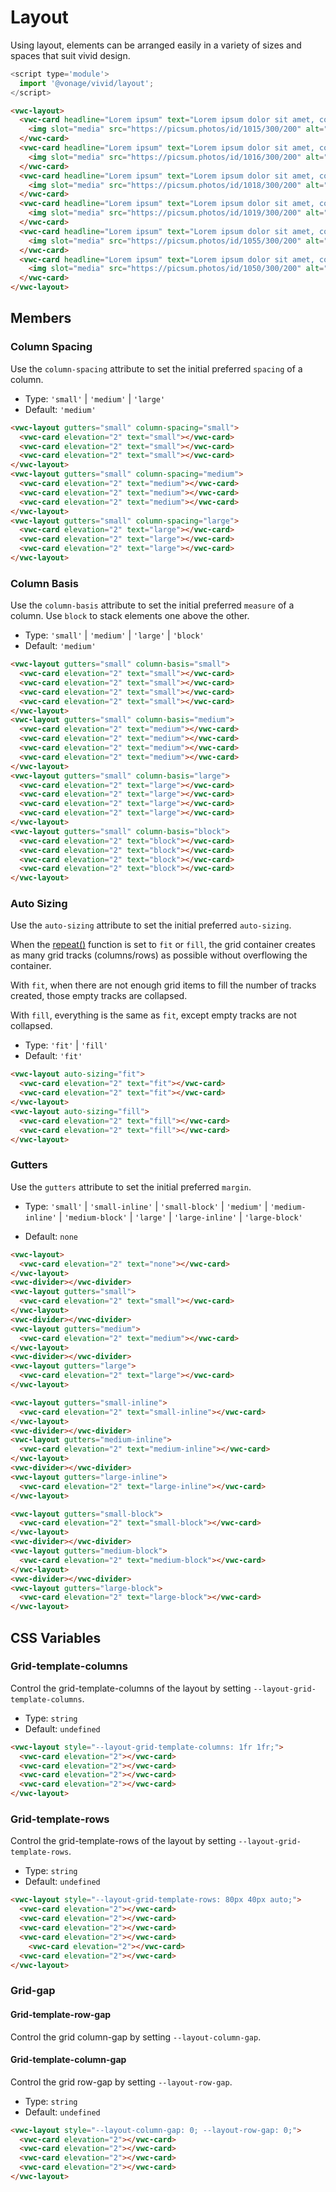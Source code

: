 # Layout

Using layout, elements can be arranged easily in a variety of sizes and spaces that suit vivid design.

```js
<script type='module'>
  import '@vonage/vivid/layout';
</script>
```

```html preview
<vwc-layout>
  <vwc-card headline="Lorem ipsum" text="Lorem ipsum dolor sit amet, consectetur adipiscing elit.">
    <img slot="media" src="https://picsum.photos/id/1015/300/200" alt="landscape" style="width: 100%; height: 150px; object-fit: cover;"/>
  </vwc-card>
  <vwc-card headline="Lorem ipsum" text="Lorem ipsum dolor sit amet, consectetur adipiscing elit.">
    <img slot="media" src="https://picsum.photos/id/1016/300/200" alt="landscape" style="width: 100%; height: 150px; object-fit: cover;"/>
  </vwc-card>
  <vwc-card headline="Lorem ipsum" text="Lorem ipsum dolor sit amet, consectetur adipiscing elit.">
    <img slot="media" src="https://picsum.photos/id/1018/300/200" alt="landscape" style="width: 100%; height: 150px; object-fit: cover;"/>
  </vwc-card>
  <vwc-card headline="Lorem ipsum" text="Lorem ipsum dolor sit amet, consectetur adipiscing elit.">
    <img slot="media" src="https://picsum.photos/id/1019/300/200" alt="landscape" style="width: 100%; height: 150px; object-fit: cover;"/>
  </vwc-card>
  <vwc-card headline="Lorem ipsum" text="Lorem ipsum dolor sit amet, consectetur adipiscing elit.">
    <img slot="media" src="https://picsum.photos/id/1055/300/200" alt="landscape" style="width: 100%; height: 150px; object-fit: cover;"/>
  </vwc-card>
  <vwc-card headline="Lorem ipsum" text="Lorem ipsum dolor sit amet, consectetur adipiscing elit.">
    <img slot="media" src="https://picsum.photos/id/1050/300/200" alt="landscape" style="width: 100%; height: 150px; object-fit: cover;"/>
  </vwc-card>
</vwc-layout>
```

## Members

### Column Spacing

Use the `column-spacing` attribute to set the initial preferred `spacing` of a column.

- Type: `'small'` | `'medium'` | `'large'`
- Default: `'medium'`

```html preview full
<vwc-layout gutters="small" column-spacing="small">
  <vwc-card elevation="2" text="small"></vwc-card>
  <vwc-card elevation="2" text="small"></vwc-card>
  <vwc-card elevation="2" text="small"></vwc-card>
</vwc-layout>
<vwc-layout gutters="small" column-spacing="medium">
  <vwc-card elevation="2" text="medium"></vwc-card>
  <vwc-card elevation="2" text="medium"></vwc-card>
  <vwc-card elevation="2" text="medium"></vwc-card>
</vwc-layout>
<vwc-layout gutters="small" column-spacing="large">
  <vwc-card elevation="2" text="large"></vwc-card>
  <vwc-card elevation="2" text="large"></vwc-card>
  <vwc-card elevation="2" text="large"></vwc-card>
</vwc-layout>
```

### Column Basis

Use the `column-basis` attribute to set the initial preferred `measure` of a column.
Use `block` to stack elements one above the other.

- Type: `'small'` | `'medium'` | `'large'` | `'block'`
- Default: `'medium'`

```html preview full
<vwc-layout gutters="small" column-basis="small">
  <vwc-card elevation="2" text="small"></vwc-card>
  <vwc-card elevation="2" text="small"></vwc-card>
  <vwc-card elevation="2" text="small"></vwc-card>
  <vwc-card elevation="2" text="small"></vwc-card>
</vwc-layout>
<vwc-layout gutters="small" column-basis="medium">
  <vwc-card elevation="2" text="medium"></vwc-card>
  <vwc-card elevation="2" text="medium"></vwc-card>
  <vwc-card elevation="2" text="medium"></vwc-card>
  <vwc-card elevation="2" text="medium"></vwc-card>
</vwc-layout>
<vwc-layout gutters="small" column-basis="large">
  <vwc-card elevation="2" text="large"></vwc-card>
  <vwc-card elevation="2" text="large"></vwc-card>
  <vwc-card elevation="2" text="large"></vwc-card>
  <vwc-card elevation="2" text="large"></vwc-card>
</vwc-layout>
<vwc-layout gutters="small" column-basis="block">
  <vwc-card elevation="2" text="block"></vwc-card>
  <vwc-card elevation="2" text="block"></vwc-card>
  <vwc-card elevation="2" text="block"></vwc-card>
  <vwc-card elevation="2" text="block"></vwc-card>
</vwc-layout>
```


### Auto Sizing

Use the `auto-sizing` attribute to set the initial preferred `auto-sizing`.

When the [repeat()](#css-custom-properties) function is set to `fit` or `fill`, the grid container creates as many grid tracks (columns/rows) as possible without overflowing the container.

With `fit`, when there are not enough grid items to fill the number of tracks created, those empty tracks are collapsed.

With `fill`, everything is the same as `fit`, except empty tracks are not collapsed.

- Type: `'fit'` | `'fill'`
- Default: `'fit'`

```html preview full
<vwc-layout auto-sizing="fit">
  <vwc-card elevation="2" text="fit"></vwc-card>
  <vwc-card elevation="2" text="fit"></vwc-card>
</vwc-layout>
<vwc-layout auto-sizing="fill">
  <vwc-card elevation="2" text="fill"></vwc-card>
  <vwc-card elevation="2" text="fill"></vwc-card>
</vwc-layout>
```

### Gutters

Use the `gutters` attribute to set the initial preferred `margin`.

- Type: `'small'` | `'small-inline'` | `'small-block'` | `'medium'` | `'medium-inline'` | `'medium-block'` | `'large'` | `'large-inline'` | `'large-block'`

- Default: `none`

```html preview full
<vwc-layout>
  <vwc-card elevation="2" text="none"></vwc-card>
</vwc-layout>
<vwc-divider></vwc-divider>
<vwc-layout gutters="small">
  <vwc-card elevation="2" text="small"></vwc-card>
</vwc-layout>
<vwc-divider></vwc-divider>
<vwc-layout gutters="medium">
  <vwc-card elevation="2" text="medium"></vwc-card>
</vwc-layout>
<vwc-divider></vwc-divider>
<vwc-layout gutters="large">
  <vwc-card elevation="2" text="large"></vwc-card>
</vwc-layout>
```

```html preview full
<vwc-layout gutters="small-inline">
  <vwc-card elevation="2" text="small-inline"></vwc-card>
</vwc-layout>
<vwc-divider></vwc-divider>
<vwc-layout gutters="medium-inline">
  <vwc-card elevation="2" text="medium-inline"></vwc-card>
</vwc-layout>
<vwc-divider></vwc-divider>
<vwc-layout gutters="large-inline">
  <vwc-card elevation="2" text="large-inline"></vwc-card>
</vwc-layout>
```

```html preview full
<vwc-layout gutters="small-block">
  <vwc-card elevation="2" text="small-block"></vwc-card>
</vwc-layout>
<vwc-divider></vwc-divider>
<vwc-layout gutters="medium-block">
  <vwc-card elevation="2" text="medium-block"></vwc-card>
</vwc-layout>
<vwc-divider></vwc-divider>
<vwc-layout gutters="large-block">
  <vwc-card elevation="2" text="large-block"></vwc-card>
</vwc-layout>
```

## CSS Variables

### Grid-template-columns

Control the grid-template-columns of the layout by setting `--layout-grid-template-columns`.

- Type: `string`
- Default: `undefined`

```html preview full
<vwc-layout style="--layout-grid-template-columns: 1fr 1fr;">
  <vwc-card elevation="2"></vwc-card>
  <vwc-card elevation="2"></vwc-card>
  <vwc-card elevation="2"></vwc-card>
  <vwc-card elevation="2"></vwc-card>
</vwc-layout>
```

### Grid-template-rows

Control the grid-template-rows of the layout by setting `--layout-grid-template-rows`.

- Type: `string`
- Default: `undefined`

```html preview full
<vwc-layout style="--layout-grid-template-rows: 80px 40px auto;">
  <vwc-card elevation="2"></vwc-card>
  <vwc-card elevation="2"></vwc-card>
  <vwc-card elevation="2"></vwc-card>
  <vwc-card elevation="2"></vwc-card>
    <vwc-card elevation="2"></vwc-card>
  <vwc-card elevation="2"></vwc-card>
</vwc-layout>
```

### Grid-gap
#### Grid-template-row-gap
Control the grid column-gap by setting `--layout-column-gap`.

#### Grid-template-column-gap
Control the grid row-gap by setting `--layout-row-gap`.

- Type: `string`
- Default: `undefined`

```html preview full
<vwc-layout style="--layout-column-gap: 0; --layout-row-gap: 0;">
  <vwc-card elevation="2"></vwc-card>
  <vwc-card elevation="2"></vwc-card>
  <vwc-card elevation="2"></vwc-card>
  <vwc-card elevation="2"></vwc-card>
</vwc-layout>
```
